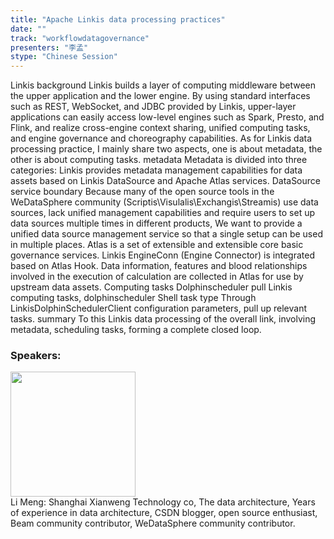 ```yaml
---
title: "Apache Linkis data processing practices"
date: "" 
track: "workflowdatagovernance"
presenters: "李孟"
stype: "Chinese Session"
---
```

Linkis background
Linkis builds a layer of computing middleware between the upper application and the lower engine. By using standard interfaces such as REST, WebSocket, and JDBC provided by Linkis, upper-layer applications can easily access low-level engines such as Spark, Presto, and Flink, and realize cross-engine context sharing, unified computing tasks, and engine governance and choreography capabilities.
As for Linkis data processing practice, I mainly share two aspects, one is about metadata, the other is about computing tasks.
metadata
Metadata is divided into three categories: Linkis provides metadata management capabilities for data assets based on Linkis DataSource and Apache Atlas services. DataSource service boundary Because many of the open source tools in the WeDataSphere community (Scriptis\Visulalis\Exchangis\Streamis) use data sources, lack unified management capabilities and require users to set up data sources multiple times in different products, We want to provide a unified data source management service so that a single setup can be used in multiple places. Atlas is a set of extensible and extensible core basic governance services. Linkis EngineConn (Engine Connector) is integrated based on Atlas Hook. Data information, features and blood relationships involved in the execution of calculation are collected in Atlas for use by upstream data assets.
Computing tasks
Dolphinscheduler pull Linkis computing tasks, dolphinscheduler Shell task type Through LinkisDolphinSchedulerClient configuration parameters, pull up relevant tasks.
summary
To this Linkis data processing of the overall link, involving metadata, scheduling tasks, forming a complete closed loop.
 ### Speakers: 
 <img src="images/speaker/1132.png" width="200" /><br>Li Meng: Shanghai Xianweng Technology co, The data architecture, Years of experience in data architecture, CSDN blogger, open source enthusiast, Beam community contributor, WeDataSphere community contributor.
 